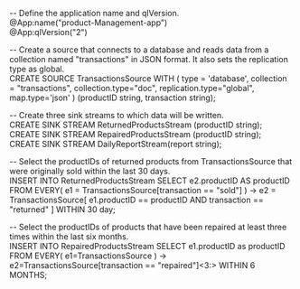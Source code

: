 -- Define the application name and qlVersion. <br/>
@App:name("product-Management-app") <br/>
@App:qlVersion("2") <br/>

-- Create a source that connects to a database and reads data from a collection named "transactions" in JSON format. It also sets the replication type as global. <br/>
CREATE SOURCE TransactionsSource WITH (
type = 'database',
collection = "transactions",
collection.type="doc",
replication.type="global",
map.type='json'
) (productID string, transaction string);

-- Create three sink streams to which data will be written. <br/>
CREATE SINK STREAM ReturnedProductsStream (productID string); <br/>
CREATE SINK STREAM RepairedProductsStream (productID string); <br/>
CREATE SINK STREAM DailyReportStream(report string); <br/>

-- Select the productIDs of returned products from TransactionsSource that were originally sold within the last 30 days. <br/> 
INSERT INTO ReturnedProductsStream
SELECT e2.productID AS productID
FROM EVERY( e1 = TransactionsSource[transaction == "sold"] ) -> e2 = TransactionsSource[ e1.productID == productID AND transaction == "returned" ] WITHIN 30 day;

-- Select the productIDs of products that have been repaired at least three times within the last six months. <br/> 
INSERT INTO RepairedProductsStream
SELECT e1.productID as productID
FROM EVERY( e1=TransactionsSource ) -> e2=TransactionsSource[transaction == "repaired"]<3:> WITHIN 6 MONTHS;
